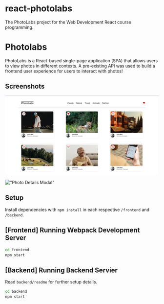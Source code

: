 # react-photolabs
The PhotoLabs project for the Web Development React course programming.

# Photolabs

PhotoLabs is a React-based single-page application (SPA) that allows users to view photos in different contexts.
A pre-existing API was used to build a frontend user experience for users to interact with photos!

## Screenshots
!["Main Page"](https://github.com/MariaTiagunova/photolabs-starter/blob/master/docs/main_page.png?raw=true)

!["Photo Details Modal"](https://github.com/MariaTiagunova/photolabs-starter/blob/master/docs/photo_details_modal.png?raw=true)

## Setup

Install dependencies with `npm install` in each respective `/frontend` and `/backend`.

## [Frontend] Running Webpack Development Server

```sh
cd frontend
npm start
```

## [Backend] Running Backend Servier

Read `backend/readme` for further setup details.

```sh
cd backend
npm start
```
